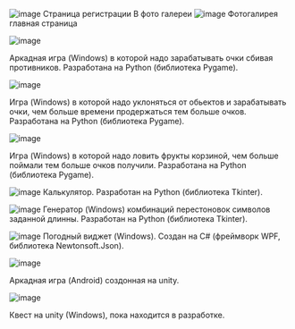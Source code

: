 ![image](https://github.com/E1K8/Project-s_demo/assets/142608556/0cf7def7-865a-4825-bfb2-14d43aa24694)
Страница регистрации В фото галереи
![image](https://github.com/E1K8/Project-s_demo/assets/142608556/73bd7eb3-75e7-4871-9152-0a4f378fdcb7)
Фотогалирея главная страница


![image](https://github.com/E1K8/Project-s_demo/assets/142608556/250cae62-954c-4c2d-8f27-5f5e6e16bd08)

Аркадная игра (Windows) в которой надо зарабатывать очки сбивая противников. Разработана на Python (библиотека Pygame).

![image](https://github.com/E1K8/Project-s_demo/assets/142608556/2b08fa9a-e026-4553-bcf8-441b35e2a86e)

Игра (Windows) в которой надо уклоняться от обьектов и зарабатывать очки, чем больше времени продержаться тем больше очков. Разработана на Python (библиотека Pygame).

![image](https://github.com/E1K8/Project-s_demo/assets/142608556/518b4a59-4af2-4ad0-9e37-d8e43e410223)

Игра (Windows) в которой надо ловить фрукты корзиной, чем больше поймали тем больше очков получили. Разработана на Python (библиотека Pygame).

![image](https://github.com/E1K8/Project-s_demo/assets/142608556/aca5b73f-72f3-4623-a6f3-c9b9faa8368e)
Калькулятор. Разработан на Python (библиотека Tkinter).

![image](https://github.com/E1K8/Project-s_demo/assets/142608556/63de8ef9-6f95-447d-828b-d6df0251917c)
Генератор (Windows) комбинаций перестоновок символов заданной длинны. Разработан на Python (библиотека Tkinter).


![image](https://github.com/E1K8/Project-s_demo/assets/142608556/bd466fad-ba1a-4802-9b81-52fb9a07cb6e)
Погодный виджет (Windows). Создан на C# (фреймворк WPF, библиотека Newtonsoft.Json).

![image](https://github.com/E1K8/Project-s_demo/assets/142608556/d9a653b1-cd1e-4936-a60d-983d8db38c27)

Аркадная игра (Android) создонная на unity.

![image](https://github.com/E1K8/Project-s_demo/assets/142608556/79b6a379-9b38-4881-8f24-df6ff744953a)

Квест на unity (Windows), пока находится в разработке.
